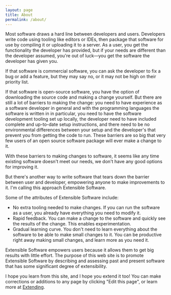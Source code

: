 ```yaml
---
layout: page
title: About
permalink: /about/
---
```


Most software draws a hard line between developers and users. Developers write code using tooling like editors or IDEs, then package that software for use by compiling it or uploading it to a server. As a user, you get the functionality the developer has provided, but if your needs are different than the developer assumed, you're out of luck—you get the software the developer has given you.

If that software is commercial software, you can ask the developer to fix a bug or add a feature, but they may say no, or it may not be high on their priority list.

If that software is open-source software, you have the option of downloading the source code and making a change yourself. But there are still a lot of barriers to making the change: you need to have experience as a software developer in general and with the programming languages the software is written in in particular, you need to have the software development tooling set up locally, the developer need to have included complete and up-to-date setup instructions, and there need to be no environmental differences between your setup and the developer's that prevent you from getting the code to run. These barriers are so big that very few users of an open source software package will ever make a change to it.

With these barriers to making changes to software, it seems like any time existing software doesn't meet our needs, we don't have any good options for improving it.

But there's another way to write software that tears down the barrier between user and developer, empowering anyone to make improvements to it. I'm calling this approach Extensible Software.

Some of the attributes of Extensible Software include:

* No extra tooling needed to make changes. If you can run the software as a user, you already have everything you need to modify it.
* Rapid feedback. You can make a change to the software and quickly see the results of the change. This enables experimentation.
* Gradual learning curve. You don't need to learn everything about the software to be able to make small changes to it. You can be productive right away making small changes, and learn more as you need it.

Extensible Software empowers users because it allows them to get big results with little effort. The purpose of this web site is to promote Extensible Software by describing and assessing past and present software that has some significant degree of extensibility.

I hope you learn from this site, and I hope you extend it too! You can make corrections or additions to any page by clicking "Edit this page", or learn more at [Extending](./extending).
